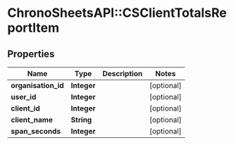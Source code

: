 # ChronoSheetsAPI::CSClientTotalsReportItem

## Properties
Name | Type | Description | Notes
------------ | ------------- | ------------- | -------------
**organisation_id** | **Integer** |  | [optional] 
**user_id** | **Integer** |  | [optional] 
**client_id** | **Integer** |  | [optional] 
**client_name** | **String** |  | [optional] 
**span_seconds** | **Integer** |  | [optional] 


